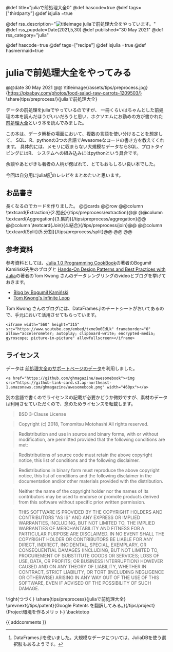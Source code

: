 @def title="juliaで前処理大全0"
@def hascode=true
@def tags=["thirdparty"]
@def isjulia =true

@def rss_description="![titleimage](/assets/tips/preprocess1.jpg) juliaで前処理大全をやっています。"
@def rss_pupdate=Date(2021,5,30)
@def published="30 May 2021"
@def rss_category="julia"

@def hascode=true
@def tags=["recipe"]
@def isjulia =true 
@def hasmermaid=true
# juliaで前処理大全をやってみる
@@date
30 May 2021
@@
\titleimage{/assets/tips/preprocess.jpg}{https://pixabay.com/photos/food-salad-raw-carrots-1209503/}
\share{tips/preprocess/}{juliaで前処理大全}

データの前処理をjuliaでやっているのですが、
一冊くらいはちゃんとした前処理の本を読んだほうがいいだろうと思い、ホクソエムにお勤めの方が書かれた
[前処理大全](https://gihyo.jp/book/2018/978-4-7741-9647-3)という本を読んでみました。

この本は、データ解析の場面において、複数の言語を使い分けることを想定して、
SQL、R、pythonの3つの言語でAwesomeなコードの書き方を教えてくれます。
具体的には、メモリに収まらない大規模なデータならSQL、プロトタイピングにはR、
システムへの組み込みにはpythonという具合です。

余談やあとがきも著者の人柄が偲ばれて、とてもおもしろい良い本でした。

今回は自分用にjulia版[^1]のレシピをまとめたいと思います。

## お品書き
長くなるのでカードを作りました。
@@cards
@@row
@@column \textcard{Extraction}{2.抽出}{/tips/preprocess/extraction}@@
@@column \textcard{Aggregation}{3.集約}{/tips/preprocess/aggregation}@@
@@column \textcard{Join}{4.結合}{/tips/preprocess/join}@@
@@column \textcard{Split}{5.分割}{/tips/preprocess/split}@@
@@
@@

## 参考資料
参考資料としては、[Julia 1.0 Programming CookBook](https://www.packtpub.com/product/julia-1-0-programming-cookbook/9781788998369)の著者のBogumił Kamiński先生のブログと
[Hands-On Design Patterns and Best Practices with Julia](https://www.packtpub.com/product/hands-on-design-patterns-and-best-practices-with-julia/9781838648817)の著者のTom Kwong さんのデータレングリングのvideoとブログを挙げておきます。

- [Blog by Bogumił Kamiński](https://bkamins.github.io/)
- [Tom Kwong's Infinite Loop](https://ahsmart.com/)

Tom Kwong さんのブログには、DataFrames.jlのチートシートがおいてあるので、手元において活用させてもらっています。

~~~
<iframe width="560" height="315" src="https://www.youtube.com/embed/txme9o0EdLk" frameborder="0" allow="accelerometer; autoplay; clipboard-write; encrypted-media; gyroscope; picture-in-picture" allowfullscreen></iframe>
~~~



## ライセンス

データは
[前処理大全のサポートページのデータ](https://github.com/ghmagazine/awesomebook)を利用しました。

~~~
<a href="https://github.com/ghmagazine/awesomebook"><img src="https://github-link-card.s3.ap-northeast-1.amazonaws.com/ghmagazine/awesomebook.png" width="460px"></a>
~~~

別の言語で書くのでライセンスの記載が必要かどうか微妙ですが、素材のデータは利用させていただくので、念のためライセンスを転載します。

>BSD 3-Clause License

>Copyright (c) 2018, Tomomitsu Motohashi
>All rights reserved.

>Redistribution and use in source and binary forms, with or without
>modification, are permitted provided that the following conditions are met:

> Redistributions of source code must retain the above copyright notice, this
>list of conditions and the following disclaimer.

> Redistributions in binary form must reproduce the above copyright notice,
>this list of conditions and the following disclaimer in the documentation
>and/or other materials provided with the distribution.

> Neither the name of the copyright holder nor the names of its
>contributors may be used to endorse or promote products derived from
>this software without specific prior written permission.

>THIS SOFTWARE IS PROVIDED BY THE COPYRIGHT HOLDERS AND CONTRIBUTORS "AS IS"
>AND ANY EXPRESS OR IMPLIED WARRANTIES, INCLUDING, BUT NOT LIMITED TO, THE
>IMPLIED WARRANTIES OF MERCHANTABILITY AND FITNESS FOR A PARTICULAR PURPOSE ARE
>DISCLAIMED. IN NO EVENT SHALL THE COPYRIGHT HOLDER OR CONTRIBUTORS BE LIABLE
>FOR ANY DIRECT, INDIRECT, INCIDENTAL, SPECIAL, EXEMPLARY, OR CONSEQUENTIAL
>DAMAGES (INCLUDING, BUT NOT LIMITED TO, PROCUREMENT OF SUBSTITUTE GOODS OR
>SERVICES; LOSS OF USE, DATA, OR PROFITS; OR BUSINESS INTERRUPTION) HOWEVER
>CAUSED AND ON ANY THEORY OF LIABILITY, WHETHER IN CONTRACT, STRICT LIABILITY,
>OR TORT (INCLUDING NEGLIGENCE OR OTHERWISE) ARISING IN ANY WAY OUT OF THE USE
>OF THIS SOFTWARE, EVEN IF ADVISED OF THE POSSIBILITY OF SUCH DAMAGE.

[^1]: DataFrames.jlを使いました。大規模なデータについては、JuliaDBを使う選択肢もあるようです。

\right{つづく}
\share{tips/preprocess}{juliaで前処理大全}
\prevnext{/tips/patent}{Google Patents を翻訳してみる。}{/tips/project}{Project環境を作るメリット}
\backtotop

{{ addcomments }}